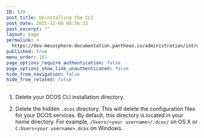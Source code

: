 ```yaml
---
ID: 520
post_title: Uninstalling the CLI
post_date: 2015-12-08 08:56:33
post_excerpt: ""
layout: page
permalink: >
  https://dev-mesosphere-documentation.pantheon.io/administration/introcli/removecli/
published: true
menu_order: 101
page_options_require_authentication: false
page_options_show_link_unauthenticated: false
hide_from_navigation: false
hide_from_related: false
---
```

1.  Delete your DCOS CLI installation directory.

2.  Delete the hidden `.dcos` directory. This will delete the configuration files for your DCOS services. By default, this directory is located in your home directory. For example, `/Users/<your username>/.dcos/` on OS X or `C:Users<your username>.dcos` on Windows.